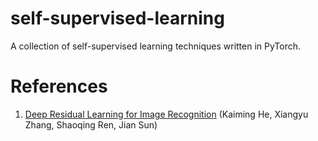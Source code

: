 # self-supervised-learning

A collection of self-supervised learning techniques written in PyTorch.

# References

1. [Deep Residual Learning for Image Recognition](https://arxiv.org/abs/1512.03385) (Kaiming He, Xiangyu Zhang, Shaoqing Ren, Jian Sun)